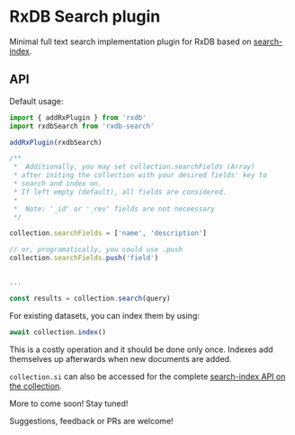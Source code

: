# RxDB Search plugin

Minimal full text search implementation plugin for RxDB based on [search-index](https://github.com/fergiemcdowall/search-index).

## API

Default usage:

```js
import { addRxPlugin } from 'rxdb'
import rxdbSearch from 'rxdb-search'

addRxPlugin(rxdbSearch)

/**
 *  Additionally, you may set collection.searchFields (Array)
 * after initing the collection with your desired fields' key to
 * search and index on.
 * If left empty (default), all fields are considered.
 *
 *  Note: '_id' or '_rev' fields are not neceessary
 */

collection.searchFields = ['name', 'description']

// or, programatically, you could use .push
collection.searchFields.push('field')


...

const results = collection.search(query)
```

For existing datasets, you can index them by using:

```js
await collection.index()
```

This is a costly operation and it should be done only once. Indexes add themselves up afterwards when new documents are added.

`collection.si` can also be accessed for the complete [search-index API on the collection](https://github.com/fergiemcdowall/search-index/tree/master/docs).

More to come soon! Stay tuned!

Suggestions, feedback or PRs are welcome!
